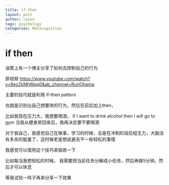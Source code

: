 ```yaml
---
title: if-then
layout: post
author: cyven
tags: psychology
categories: Metacognition
---
```





# if then

油管上有一个博主分享了如何去控制自己的行为

原视频 <https://www.youtube.com/watch?v=8ezZkMhWqq0&ab_channel=RuriOhama>

主要的技巧就是利用 if-then pattern

也就是识别出自己想要改的行为，然后在前后加上then，

比如我现在压力大，我想要喝酒， if I want to drink alcohol then I will go to gym
当我从健身房回来后，我再决定要不要喝酒

对于我自己，我感觉自己在做事，学习的时候，总是在冲刺阶段后程无力，大脑没有多余的能量了，这时候老是想逃避去干一些轻松的事情

我感觉可以借用这个技巧来锻炼一下

比如每当我想轻松的时候， 我需要把当前任务分解成小任务，然后再做5分钟。然后才可以休息

等我试验一阵子再来分享一下效果
